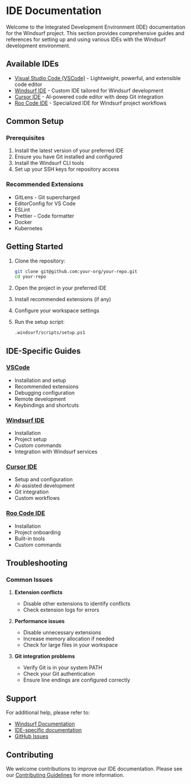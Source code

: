 ﻿# IDE Documentation

Welcome to the Integrated Development Environment (IDE) documentation for the Windsurf project. This section provides comprehensive guides and references for setting up and using various IDEs with the Windsurf development environment.

## Available IDEs

- [Visual Studio Code (VSCode)](/ide/./vscode/README.md) - Lightweight, powerful, and extensible code editor
- [Windsurf IDE](/ide/./windsurf/README.md) - Custom IDE tailored for Windsurf development
- [Cursor IDE](/ide/./cursor/README.md) - AI-powered code editor with deep Git integration
- [Roo Code IDE](/ide/./roo/README.md) - Specialized IDE for Windsurf project workflows

## Common Setup

### Prerequisites

1. Install the latest version of your preferred IDE
2. Ensure you have Git installed and configured
3. Install the Windsurf CLI tools
4. Set up your SSH keys for repository access

### Recommended Extensions

- GitLens - Git supercharged
- EditorConfig for VS Code
- ESLint
- Prettier - Code formatter
- Docker
- Kubernetes

## Getting Started

1. Clone the repository:
   ```bash
   git clone git@github.com:your-org/your-repo.git
   cd your-repo
   ```

2. Open the project in your preferred IDE
3. Install recommended extensions (if any)
4. Configure your workspace settings
5. Run the setup script:
   ```bash
   .windsurf/scripts/setup.ps1
   ```

## IDE-Specific Guides

### [VSCode](/ide/./vscode/README.md)
- Installation and setup
- Recommended extensions
- Debugging configuration
- Remote development
- Keybindings and shortcuts

### [Windsurf IDE](/ide/./windsurf/README.md)
- Installation
- Project setup
- Custom commands
- Integration with Windsurf services

### [Cursor IDE](/ide/./cursor/README.md)
- Setup and configuration
- AI-assisted development
- Git integration
- Custom workflows

### [Roo Code IDE](/ide/./roo/README.md)
- Installation
- Project onboarding
- Built-in tools
- Custom commands

## Troubleshooting

### Common Issues

1. **Extension conflicts**
   - Disable other extensions to identify conflicts
   - Check extension logs for errors

2. **Performance issues**
   - Disable unnecessary extensions
   - Increase memory allocation if needed
   - Check for large files in your workspace

3. **Git integration problems**
   - Verify Git is in your system PATH
   - Check your Git authentication
   - Ensure line endings are configured correctly

## Support

For additional help, please refer to:

- [Windsurf Documentation](/ide/README.md)
- [IDE-specific documentation](#ide-specific-guides)
- [GitHub Issues](https://github.com/your-org/your-repo/issues)

## Contributing

We welcome contributions to improve our IDE documentation. Please see our [Contributing Guidelines](/ide/../CONTRIBUTING.md) for more information.


